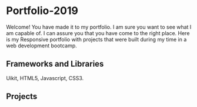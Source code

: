 # Portfolio-2019


Welcome! You have made it to my portfolio. I am sure you want to see what I am capable of. I can assure
you that you have come to the right place. Here is my Responsive portfolio with projects that were built during my time
in a web development bootcamp.


 ## Frameworks and Libraries
  Uikit, 
  HTML5,
  Javascript,
  CSS3.
  
  ## Projects 
  
  

